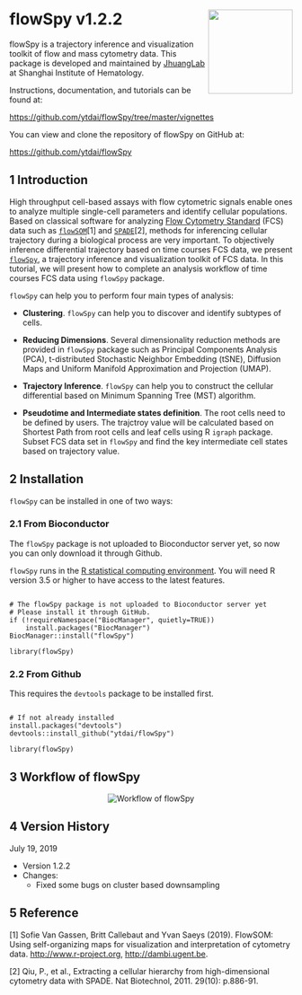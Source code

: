 
# flowSpy v1.2.2  <img src="https://github.com/ytdai/flowSpy/blob/master/inst/figures/logo.png" align="right" height=150 width=150/>

flowSpy is a trajectory inference and visualization toolkit of flow and mass cytometry data. This package is developed and maintained by [JhuangLab](https://github.com/JhuangLab) at Shanghai Institute of Hematology.

Instructions, documentation, and tutorials can be found at:

https://github.com/ytdai/flowSpy/tree/master/vignettes

You can view and clone the repository of flowSpy on GitHub at:

https://github.com/ytdai/flowSpy

## 1 Introduction

High throughput cell-based assays with flow cytometric signals enable ones to analyze multiple single-cell parameters and identify cellular populations. 
Based on classical software for analyzing [Flow Cytometry Standard](https://en.wikipedia.org/wiki/Flow_Cytometry_Standard) (FCS) data such as [`flowSOM`](https://bioconductor.org/packages/release/bioc/html/FlowSOM.html)[1] and [`SPADE`](https://github.com/nolanlab/spade)[2], methods for inferencing cellular trajectory during a biological process are very important. 
To objectively inference differential trajectory based on time courses FCS data, we present [`flowSpy`](https://github.com/ytdai/flowSpy), a trajectory inference and visualization toolkit of FCS data. In this tutorial, we will present how to complete an analysis workflow of time courses FCS data using `flowSpy` package. 

`flowSpy` can help you to perform four main types of analysis:

- **Clustering**. `flowSpy` can help you to discover and identify subtypes of cells. 

- **Reducing Dimensions**. Several dimensionality reduction methods are provided in `flowSpy` package such as Principal Components Analysis (PCA), t-distributed Stochastic Neighbor Embedding (tSNE), Diffusion Maps and Uniform Manifold Approximation and Projection (UMAP).

- **Trajectory Inference**. `flowSpy` can help you to construct the cellular differential based on Minimum Spanning Tree (MST) algorithm. 

- **Pseudotime and Intermediate states definition**. The root cells need to be defined by users. The trajctroy value will be calculated based on Shortest Path from root cells and leaf cells using R `igraph` package. Subset FCS data set in `flowSpy` and find the key intermediate cell states based on trajectory value.

## 2 Installation

`flowSpy` can be installed in one of two ways:

### 2.1 From Bioconductor 

The `flowSpy` package is not uploaded to Bioconductor server yet, so now you can only download it through Github.

`flowSpy` runs in the [R statistical computing environment](https://www.r-project.org/). You will need R version 3.5 or higher to have access to the latest features. 

```

# The flowSpy package is not uploaded to Bioconductor server yet
# Please install it through GitHub.
if (!requireNamespace("BiocManager", quietly=TRUE))
    install.packages("BiocManager")
BiocManager::install("flowSpy")

library(flowSpy)

```
### 2.2 From Github

This requires the `devtools` package to be installed first.

```

# If not already installed
install.packages("devtools") 
devtools::install_github("ytdai/flowSpy")

library(flowSpy)

```

## 3 Workflow of flowSpy

<center> <img src="https://github.com/ytdai/flowSpy/blob/master/inst/figures/Workflow.png" alt="Workflow of flowSpy" /> </center>

## 4 Version History

July 19, 2019
  - Version 1.2.2
  - Changes:
    - Fixed some bugs on cluster based downsampling


## 5 Reference

[1] Sofie Van Gassen, Britt Callebaut and Yvan Saeys (2019). FlowSOM: Using
  self-organizing maps for visualization and interpretation of cytometry data.
  http://www.r-project.org, http://dambi.ugent.be.

[2] Qiu, P., et al., Extracting a cellular hierarchy from high-dimensional cytometry data with SPADE. Nat Biotechnol, 2011. 29(10): p.886-91.






